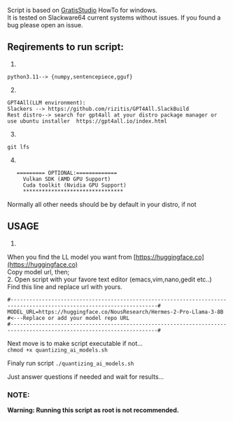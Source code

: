 Script is based on [GratisStudio](https://github.com/3Simplex/GratisStudio/blob/main/LlamaCpp/Quantizing_with_LlamaCpp.md) HowTo for windows.   
It is tested on Slackware64 current systems without issues. If you found a bug please open an issue. 

## Reqirements to run script:
1.
```
python3.11--> {numpy,sentencepiece,gguf}

```
2.
```
GPT4All(LLM environment):
Slackers --> https://github.com/rizitis/GPT4All.SlackBuild
Rest distro--> search for gpt4all at your distro package manager or use ubuntu installer  https://gpt4all.io/index.html 
```
3.
```
git lfs 
```
4.
```
   ========= OPTIONAL:============= 
     Vulkan SDK (AMD GPU Support)  
     Cuda toolkit (Nvidia GPU Support) 
     ********************************   
```

Normally all other needs should be by default in your distro, if not 


## USAGE
1.
When you find the LL model you want from [https://huggingface.co](https://huggingface.co)<br>
Copy model url, then; <br>
2.
Open script with your favore text editor (emacs,vim,nano,gedit etc..)<br>
Find this line and replace url with yours.
 ```
 #---------------------------------------------------------------------------------------------------------------------#
MODEL_URL=https://huggingface.co/NousResearch/Hermes-2-Pro-Llama-3-8B			#<---Replace or add your model repo URL
#---------------------------------------------------------------------------------------------------------------------#

```

Next move is to make script executable if not...<br>
`chmod +x quantizing_ai_models.sh`<br>

Finaly run script `./quantizing_ai_models.sh`

Just answer questions if needed and wait for results... 

### NOTE:
**Warning: Running this script as root is not recommended.**